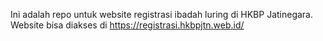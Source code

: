 Ini adalah repo untuk website registrasi ibadah luring di HKBP Jatinegara. Website bisa diakses di https://registrasi.hkbpjtn.web.id/
